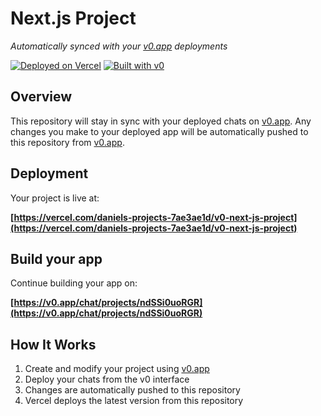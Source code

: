 # Next.js Project

*Automatically synced with your [v0.app](https://v0.app) deployments*

[![Deployed on Vercel](https://img.shields.io/badge/Deployed%20on-Vercel-black?style=for-the-badge&logo=vercel)](https://vercel.com/daniels-projects-7ae3ae1d/v0-next-js-project)
[![Built with v0](https://img.shields.io/badge/Built%20with-v0.app-black?style=for-the-badge)](https://v0.app/chat/projects/ndSSi0uoRGR)

## Overview

This repository will stay in sync with your deployed chats on [v0.app](https://v0.app).
Any changes you make to your deployed app will be automatically pushed to this repository from [v0.app](https://v0.app).

## Deployment

Your project is live at:

**[https://vercel.com/daniels-projects-7ae3ae1d/v0-next-js-project](https://vercel.com/daniels-projects-7ae3ae1d/v0-next-js-project)**

## Build your app

Continue building your app on:

**[https://v0.app/chat/projects/ndSSi0uoRGR](https://v0.app/chat/projects/ndSSi0uoRGR)**

## How It Works

1. Create and modify your project using [v0.app](https://v0.app)
2. Deploy your chats from the v0 interface
3. Changes are automatically pushed to this repository
4. Vercel deploys the latest version from this repository